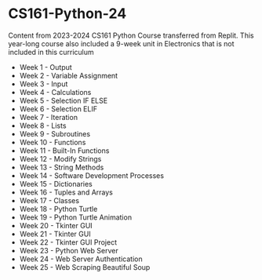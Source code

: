 # CS161-Python-24
Content from 2023-2024 CS161 Python Course transferred from Replit.
This year-long course also included a 9-week unit in Electronics that is not included in this curriculum

* Week 1 - Output
* Week 2 - Variable Assignment
* Week 3 - Input
* Week 4 - Calculations
* Week 5 - Selection IF ELSE
* Week 6 - Selection ELIF
* Week 7 - Iteration
* Week 8 - Lists
* Week 9 - Subroutines
* Week 10 - Functions
* Week 11 - Built-In Functions
* Week 12 - Modify Strings
* Week 13 - String Methods
* Week 14 - Software Development Processes
* Week 15 - Dictionaries
* Week 16 - Tuples and Arrays
* Week 17 - Classes
* Week 18 - Python Turtle
* Week 19 - Python Turtle Animation
* Week 20 - Tkinter GUI
* Week 21 - Tkinter GUI
* Week 22 - Tkinter GUI Project
* Week 23 - Python Web Server
* Week 24 - Web Server Authentication
* Week 25 - Web Scraping Beautiful Soup


